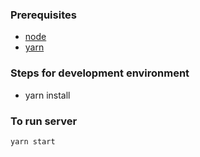 ### Prerequisites
- [node](https://nodejs.org)
- [yarn](https://yarnpkg.com/getting-started/install)

### Steps for development environment
- yarn install

### To run server
```
yarn start
```
